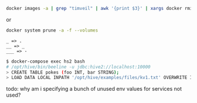 ```bash
docker images -a | grep "timveil" | awk '{print $3}' | xargs docker rmi
```

or 

```bash
docker system prune -a -f --volumes
```
```
_ => .
__ => _
___ => -
```

```bash
$ docker-compose exec hs2 bash
# /opt/hive/bin/beeline -u jdbc:hive2://localhost:10000
> CREATE TABLE pokes (foo INT, bar STRING);
> LOAD DATA LOCAL INPATH '/opt/hive/examples/files/kv1.txt' OVERWRITE INTO TABLE pokes;
```

todo: why am i specifying a bunch of unused env values for services not used?

